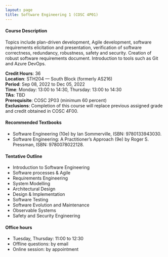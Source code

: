 ```yaml
---
layout: page
title: Software Engineering 1 (COSC 4P01)
---
```


#### Course Description

Topics include plan-driven development, Agile development, software requirements elicitation and presentation, verification of software correctness, 
redundancy, robustness, safety and security. Creation of robust software requirements document. Introduction to tools such as Git and Azure DevOps.

**Credit Hours**: 36\
**Location**: STH204 — South Block (formerly AS216)\
**Period**: Sep 08, 2022 to Dec 05, 2022\
**Time**: Monday: 13:00 to 14:30, Thursday: 13:00 to 14:30\
**TAs**: TBD\
**Prerequisite**: COSC 2P03 (minimum 60 percent)\
**Exclusions**: Completion of this course will replace previous assigned grade and credit obtained in COSC 4F00.

#### Recommended Textbooks
* Software Engineering (10e) by Ian Sommerville, ISBN: 9780133943030.
* Software Engineering: A Practitioner’s Approach (9e) by Roger S. Pressman, ISBN: 9780078022128.

#### Tentative Outline
* Introduction to Software Engineering
* Software processes & Agile
* Requirements Engineering
* System Modelling
* Architectural Design
* Design & Implementation
* Software Testing
* Software Evolution and Maintenance
* Observable Systems
* Safety and Security Engineering

#### Office hours 
* Tuesday, Thursday: 11:00 to 12:30
* Offline questions: by email
* Online session: by appointment
